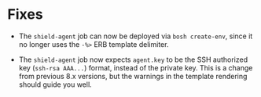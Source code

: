 # Fixes

- The `shield-agent` job can now be deployed via `bosh create-env`,
  since it no longer uses the `-%>` ERB template delimiter.

- The `shield-agent` job now expects `agent.key` to be the SSH
  authorized key (`ssh-rsa AAA...`) format, instead of the private
  key.  This is a change from previous 8.x versions, but the
  warnings in the template rendering should guide you well.
